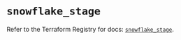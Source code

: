 # `snowflake_stage`

Refer to the Terraform Registry for docs: [`snowflake_stage`](https://registry.terraform.io/providers/snowflake-labs/snowflake/0.97.0/docs/resources/stage).
